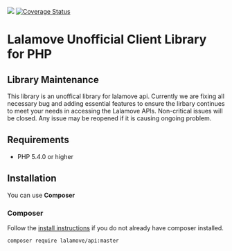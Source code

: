 ![](https://travis-ci.org/yamdraco/lalamove-php.svg?branch=master) [![Coverage Status](https://coveralls.io/repos/github/yamdraco/lalamove-php/badge.svg)](https://coveralls.io/github/yamdraco/lalamove-php)

# Lalamove Unofficial Client Library for PHP
## Library Maintenance
This library is an unoffical library for lalamove api. Currently we are fixing all necessary bug and adding essential features to ensure the lirbary continues to meet your needs in accessing the Lalamove APIs. Non-critical issues will be closed. Any issue may be reopened if it is causing ongoing problem.

## Requirements
- PHP 5.4.0 or higher

## Installation
You can use **Composer**
### Composer
Follow the [install instructions](https://getcomposer.org/doc/00-intro.md) if you do not already have composer installed.
```
composer require lalamove/api:master
```


